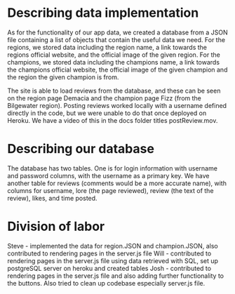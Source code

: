 # Describing data implementation

As for the functionality of our app data, we created a database from a JSON file containing a list of objects that contain the useful data we need. For the regions, we stored data including the region name, a link towards the regions official website, and the official image of the given region. For the champions, we stored data including the champions name, a link towards the champions official website, the official image of the given champion and the region the given champion is from.

The site is able to load reviews from the database, and these can be seen on the region page Demacia and the champion page Fizz (from the Bilgewater region). Posting reviews worked locally with a username defined directly in the code, but we were unable to do that once deployed on Heroku. We have a video of this in the docs folder titles postReview.mov.

# Describing our database

The database has two tables. One is for login information with username and password columns, with the username as a primary key. We have another table for reviews (comments would be a more accurate name), with columns for username, lore (the page reviewed), review (the text of the review), likes, and time posted.


# Division of labor

Steve - implemented the data for region.JSON and champion.JSON, also contributed to rendering pages in the server.js file
Will - contributed to rendering pages in the server.js file using data retrieved with SQL, set up postgreSQL server on heroku and created tables
Josh - contributed to rendering pages in the server.js file and also adding further functionality to the buttons. Also tried to clean up codebase especially server.js file. 
